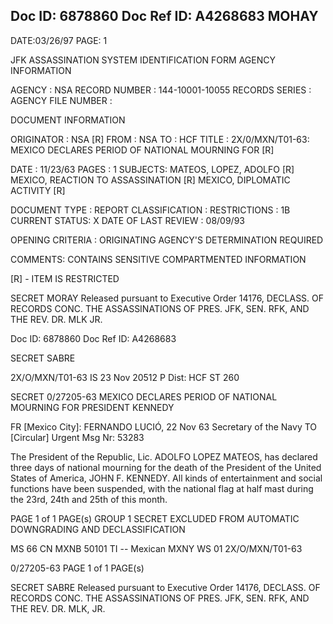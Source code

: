 Doc ID: 6878860 Doc Ref ID: A4268683 MOHAY
-
DATE:03/26/97
PAGE: 1

JFK ASSASSINATION SYSTEM
IDENTIFICATION FORM
AGENCY INFORMATION

AGENCY : NSA
RECORD NUMBER : 144-10001-10055
RECORDS SERIES :
AGENCY FILE NUMBER :

DOCUMENT INFORMATION

ORIGINATOR : NSA [R]
FROM : NSA
TO : HCF
TITLE :
2X/0/MXN/T01-63: MEXICO DECLARES PERIOD OF NATIONAL MOURNING FOR [R]

DATE : 11/23/63
PAGES : 1
SUBJECTS:
MATEOS, LOPEZ, ADOLFO [R]
MEXICO, REACTION TO ASSASSINATION [R]
MEXICO, DIPLOMATIC ACTIVITY [R]

DOCUMENT TYPE : REPORT
CLASSIFICATION :
RESTRICTIONS : 1B
CURRENT STATUS: X
DATE OF LAST REVIEW : 08/09/93

OPENING CRITERIA :
ORIGINATING AGENCY'S DETERMINATION REQUIRED

COMMENTS:
CONTAINS SENSITIVE COMPARTMENTED INFORMATION

[R] - ITEM IS RESTRICTED

SECRET MORAY
Released pursuant to Executive Order 14176, DECLASS. OF RECORDS CONC. THE ASSASSINATIONS OF PRES. JFK, SEN.
RFK, AND THE REV. DR. MLK JR.

Doc ID: 6878860 Doc Ref ID: A4268683

SECRET SABRE

2X/O/MXN/T01-63
IS 23 Nov 20512 P
Dist: HCF
ST 260

SECRET
0/27205-63
MEXICO DECLARES PERIOD OF NATIONAL MOURNING FOR PRESIDENT KENNEDY

FR [Mexico City]: FERNANDO LUCIÓ, 22 Νοv 63
Secretary of the Navy
TO [Circular] Urgent
Msg Nr: 53283

The President of the Republic, Lic. ADOLFO LOPEZ MATEOS,
has declared three days of national mourning for the death
of the President of the United States of America, JOHN F. KENNEDY.
All kinds of entertainment and social functions have been
suspended, with the national flag at half mast during the 23rd,
24th and 25th of this month.

PAGE 1 of 1 PAGE(s)
GROUP 1
SECRET
EXCLUDED FROM AUTOMATIC
DOWNGRADING AND DECLASSIFICATION

MS 66 CN MXNB 50101 TI --
Mexican MXNY WS 01 2X/O/MXN/T01-63

0/27205-63
PAGE 1 of 1 PAGE(s)

SECRET SABRE
Released pursuant to Executive Order 14176, DECLASS. OF RECORDS CONC. THE ASSASSINATIONS OF PRES. JFK, SEN.
RFK, AND THE REV. DR. MLK, JR.
